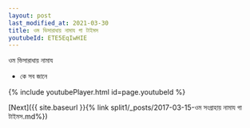 ```yaml
---
layout: post
last_modified_at: 2021-03-30
title: ওম ভিসারাধায় নামায গা টাইমস
youtubeId: ETE5EqIwHIE
---
```

 
 
 ওম ভিসারাধায় নামায  
 
 -  কে সব জানে 
 
  
 
  
 
 
 
 
 
 


{% include youtubePlayer.html id=page.youtubeId %}
 
[Next]({{ site.baseurl }}{% link  split1/_posts/2017-03-15-ওম সংগ্রাহায় নামায গা টাইমস.md%})
 
